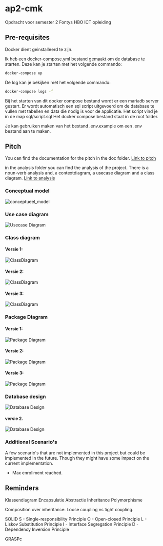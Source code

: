 # ap2-cmk
Opdracht voor semester 2 Fontys HBO ICT opleiding

## Pre-requisites

Docker dient geinstalleerd te zijn. 

Ik heb een docker-compose.yml bestand gemaakt om de database te starten.
Deze kan je starten met het volgende commando:

```bash
docker-compose up
```
De log kan je bekijken met het volgende commando:
```bash
docker-compose logs -f
```

Bij het starten van dit docker compose bestand wordt er een mariadb server gestart.
Er wordt automatisch een sql script uitgevoerd om de database te vullen met tabellen en data die nodig is voor de applicatie.
Het script vind je in de map sql/script.sql
Het docker compose bestand staat in de root folder. 

Je kan gebruiken maken van het bestand .env.example om een .env bestand aan te maken. 

## Pitch

You can find the documentation for the pitch in the doc folder.
[Link to pitch](doc/pitch.md)

in the analysis folder you can find the analysis of the project. 
There is a noun-verb analysis and, a contextdiagram, a usecase diagram and a class diagram.
[Link to analysis](doc/analysis_and_design.md)

### Conceptual model
![conceptueel_model](https://www.plantuml.com/plantuml/svg/VLAnhjim3Dpz5OAMJ7djMpiKGPe2BT2jGASkZCNOQcGga6dtzvyGWRPf1nvzlkFTKJpr38c7BbG9QmPg0ffVY2buQbRGFK7TyWByapoIgmvcXhwxeGRsEE9FQkFW3FJ6pg0fg5MQRp64_E5HeJzYlBcUX_iTQHK4CddqZ5w5YJ5n0ohr6KEaN4GDllX7Y1qex0okqVQ_O-qXv1PS_F3Pf3H62lvVpxg5BEq2VNkDa4frGSq4swgQbsdi-ziRMNDqyJyTlygdBcc-c80Z9guEs_sASbfYPb-nPm0sWy-InPzZyatBcRpSRUR7ReJCrB0CtcIvuWWlezZtdI9ANCbQYYRWZNSqbX0xDWun603wIv_C634z-zdLA6beFpzdbVSoUKYBsIIdrlGfhTs-toJIWTR2-V3cTvgWGXuUAuzvj03RtSdn2bbFbQexz8DS-Z84gRp2BFUlmxxaYOcOJcpnobpVxnABrOP6qcZdEJX6ukg4v8OkV000)

### Use case diagram
![Usecase Diagram](https://www.plantuml.com/plantuml/svg/VPBVIyCm4CVVyrSSUo_eVWz49XEcC648cy-tzjR5fib8hdrG_DzDNRT5KtnhFldasyjTvexHSbKgeMZFm0Qip0yCcRIKiZHQOCh6maDMolFtYiWggVDskRMIT1Ri5HRJ0mlH9A3E5K5lvNMpHikQVDRns8DF0L0vIj7vxINjR2MBPWzrYGNf7g23pU8sjDRMx2MfnZcYSnUf7qeBerHJEG7-ZXg4LbCcUgkMJ9B__dKOgbjZBEV-7h2ZGhvVhT4_WHl9jI5xSSUX--OJCzAm2eH9A3phkbA6zgHzsy2RBqrNgVgWsYBcKVeqFFnAb3bOqizW2QxzU29R8_FbrApxbe-aI4D9t0xsEeiR8U3q4219xjlfd1z3Y_en6iLe7AD9ZAOnciN8bmN1iplJBjZlWeCkEEo2_Y9jJs9mboIdMhx4tA-hKdq3)

### Class diagram
#### Versie 1: 
![ClassDiagram](https://www.plantuml.com/plantuml/svg/fLLVZwCs47_dKrZtKbQtgxwZQdi4k3rqBAI1L6hVV7YIjGGcPvjDLrM_UnriPsr88hMN5sT-C_xDZESFduJ4N8vz5mJ0nXuLW3cZR1-tahvI-TQy7G3z7I3rUzuMJRukikHBbIVP17tEYo8lco_PgeZBhnEKbtMpsIPDNfMJ_Dis_pFunx1_vXGOsS3t4OIi9PQZCEHnacJh9aid8SqIHMk4TLQcUVaq_K_YCicAmcXMHPLyLVyj-mQEc1CdubI5Mpt7sZXEdxApwPeFUmv2U34arRDApmQHb-jDzRJ9wdeIowgfctYZj0iIzusgT5ja9gCc_prl_ZYP_uHMM01gEom4sWqSjKFV3moD0ZZ2KdBwRPGW0lnDI8vRQIotIcs87oY9q7QaH4ixoeKiSGyHgjLjjjTmJmdfO8bt-98rmHAgtOfo-HAXL0aQXXxJphSyg6YE0oSU-d5xE36eLzZH3i95IFT8X-DZ7PvRBSAuHoO4Qp5tV-VwLsJ_sxb7b9sSXfvhJxysKOJBS5I9TSLYqbD6JqMKT62cTXzZGcev4c0o5FgCa07kpXODuFO5U2Zr6I43U35Sexb7uwGdzKpXtRxcudoxcIcSp0o2u2y9Z3YzgQEtU-Dv86C7OJyT4V9XXyw4Tv6kVXcEThR2kmZP_-zQFUcJig12_gBbntTwt-_b6MBBWG3HSdeubSvJw0JznHXYyoT2SvLvymtqmolyrtiwmPcAmdkkyrjJrYRjkUv74t-GQhL55pyARb-TSsF-OFki6hpAgBl3Pc9hRZFePXT-NN8u4NkhMUDYslJHRFERzMQm52IcdN2VG9V3ACAxomlGj2hnhplThllpLZKMZ-vypIxNw7Q0pafglu-OCebP2yx0waznk9iEVrtOrhrfKYlC-vnVfHA7WP5cy8svFYFamSu4Q5oitdIXGbC_trxhx6GOnyuQy8pjymi50J_7gK4EBT3N1Np3g-vMV-6V-dGd7nxH1_R14YrCEDs_61kxLHSsP3WoO-Alii0NVRR5HDWj-p0Uj8dN3O7nViCTYb3B0KiGF_UOuJq8z6XPlMjs22ugTIi7hcyd9EzjW-2J4iQ--nS0)
#### Versie 2:
![ClassDiagram](https://www.plantuml.com/plantuml/svg/hLLRJwmw57xdLpJpX95vEA_4616g4XcO0yn9pdaZqwfDk73QuiIO_TzteQtIWhelsmU7hhM-hz-wjBrYlA9yQ6h7mUtGW0F3DEzg35uT8FvA68HtC9--Y_8GmRHqd6yoDC4LRKdx61mvUIRyfNpfDMntICfudy3mBej3E9bkuYI9q_8ENYT1UZ-PuhGeyqDOnbawhVy-nFy9Sib-GmbkKOx_7p3Z1Q_um1Hv48PmNy9eMaGm5BHgiOTf5AUtqtSOf25C4kMvJhBmNdnhzXoVAefcYYCXDzi5CZY8Rk5Rw9vsZnGpPcW8ivr8Juk8qtsUtUQmAAPbcfL56UJ2ko2ProYB3WbK6PNnFt7vxnX-h2l6G80QqXB6QSL9roh4kMLspzxCQEoREuX__jH2xJdqgE9uwTGmtSDTXuOQkytqumFJhEDpt7JF-0SXEXNJePFV4kI3kELoqLQDO2Wu5M7IWZ0xKjAFMHgESsltET83AoYbNQHgZwjRgGyVs2u5qld-BAvuwawMYs3cdWc0wDs5ZReKjRABfNs_MQuj5_FchvvKATNsV5rG3tpCgVANG_U7A6V56MTtjI0FX3AUBghI48HglBJNrLhqg3bxk2QKF_aW4Wjfnar5QZEo5s9E7KMcbNOrzlNzgSexhjo5EWyibNcWhkoeXI8F66eyO2lnWA72R8YuWnv8ZNzTpnURw-d7VDpQjPNe2q7TlU3L66PxPcStzCg8stsRDUnS0gsfipa_cCDthjbHZZ0NUOlpg-FUKZ4VAPqHC6OJC16XRrvbelX8Ue7aXfLD3uo_zl99COR3dVDwDgNHUCdXVi8_wuv-gPO7JRV6UCoaNLERRwNqzSgcocXUvnhWBfaziCxgWGyOFskPTGxadiZ6Yo9O3-_chmtOKlBunBUNODDkPB_MWb1tQcMCzU8vpeW1sw6NRZM5qcfmQs4I8MaroXerVnmh_XvtCGQkned1mEGP8yVHzAPUyMtVkuvZPY01Ehb5i7CbDXoQ-Zi0)

#### Versie 3:
![ClassDiagram](https://www.plantuml.com/plantuml/svg/pLXHavis47xths3k2QRaeQ-UJ18Ek3iQZ5t0cMbVRgXPtsb61bU8yxYT_lSAX31QoxcSstIQ1mUjTlVxLikkbllKy8BnTaTdCr9nODjY0rQqRe2biAyRmcjsjFwSMUBV3vPNbjsEtOgVkTKzElA_ZuF2FV1kUNliVgjY1q9LFiojZ3DIFPaD6bl8OzBmzztgmx2vtfS5XtF4t-gQplxI2CTGi4guzpQSl11-D9F7MZP50a42IPnpqOIxHodQ9N2A1Hj-k41wKPSj1JDbNSUcsb9nKsi72ynKvHxcgUIOvOhLJmoQninFxThxuM5kAP5pUjHvAEb8G0bwQAZQdNN725Hb2h-tqF2C5xnj1bJFzyDL7WRz8WZzE4g6nIfCWYYvxvzzB_73UDYuZPV-v-5vdQYLWi9Poezx6B0MwpYFLd7eFomZF-n5Tr4i4FE7y3Rsai-zA4_NuPqNPw6qyNB_GT68aapi-dcqJFhrp-lern5OHQs5boppnoptKXLXb3okqkLz6cQP36ov48IwNUncmZiElJGH71uz0Vqbod-H9vTbmiiYJ799T1ciOybP8FmK-ldeCeL3mSg9mzLIn2m9t7h1lRJompIFxYBVo-Kw44UrN7YZbxw9r5Jvy89594yX3pt_8KpxvonV1s7IGszeqJIML-v8HHhE2axgQh1zPxLQHvhZ5ZLewUMXwUDYmvQuWM1Ry-PiGgynjJ0fZr8eocL5ZqW1CswC5QcSwLBi5XkP0oCOOmmAeoW316Iq7B3ybZ6e-ewkshnqYh9glv9Dzvf4kjVcq3briyazCvNkZDrsgb718RxkBi5NdIZdBQ5WjxsaF9sbQmcGbIYHGyrATPr-HFTf2hlw1NIU0_r864KL7rct_1agJZO5Fx-bNMkFWDIrgs2445x0epGeU64xO_tgdNiiNoB1XrKZD5HOWuZ1Xko59TUaJTyQvwRhG3BHT-m1njKGNEpSqGvTkkioc5r6cmI8KuXZ_3Wif-SvY4feDepikn90ErpqshdnAZBr2PLBSyKURJsL1bJtAu2k6Skv13QU-VT4bQaw1GY7osM6SpNw_6UPkhQVqYlwgQdVlvvLnsptUeAmWwWIF0jA_dW3g6cyBYxd2FUhRpNK-r3sN1_UCe1hRvCwLZWaMf1249ZYL6_LE74PtoTLpDfSfhSpDFcDhnml26qKtcImKDLkdbJqNg1SZrati74l474n1tSAxrv2TZ3qVuGeqnz81xQZN6WvLd2olPifLA2S678jHs6SQTGuS2EV3D2lzXCXvi18WUXB3wZyi7DpbprpgJTHQMvyxNFitrmBKjd7AEEXzPVifUBO4jRmvFpWTgGiAHWsQ67Kxq9PRcy9uyzpAn2BGGuxaScvjH2_eYLrUPORQABH2ioGHrPJ8LAVC9DftZuBm3LmTyzek-UCNGFPyydBFQFe8dREbDvOz_zVdgeqvQ1x9Sz_rPafmkyEO1penzO6FAtbxPGQ3_4BCB8zAdExu1nsUmxbwgk3-nFmkvRIZjgaOuh2HP_TDp_UMEyOUNhcxpvODzLD3szKeh0TTD3SOTHkzq8NVxjVLiGN-9kC98rlC37zZMiswqZs-p8usHK7QLaVga6kJAM1SYetqSVGt6gWuYUzzvsYKO_11iWBbBEPSgyVjdZ6HpERwN5BWv6eoU2JmEp-ylit)

### Package Diagram
#### Versie 1:
![Package Diagram](https://www.plantuml.com/plantuml/svg/SoWkIImgAStDuU8gI4pEJanFLL3ooSnBpmy02kUb5ZddvnNdvwGgALHprU9GufAVcvYPXq-5PrvQKM9nIL5fSabf4SmihcWiziGgwARab-VfsYb4OreHouLD4A43jvMnN0wfUIb0Nm80)

#### Versie 2: 
![Package Diagram](https://www.plantuml.com/plantuml/svg/VOwn2i8m48RtF4NetbUGWYw2W-0OCXnDJ8F9fLnoE8ZlRWMts5j_lk_kcse3QfoJKYlC3mXU3vU8eLot6JqT2zQI_A1Vwhs3d4g6Y19nnZj1RSHpOn9ltHOWxtw4-HDYzUZA4yU3Dds3LMR_xMRoAdZTg4UAOMbVfK-qSfsio7MzDtbqdDC7)

#### Versie 3:
![Package Diagram](https://www.plantuml.com/plantuml/svg/VO-n3i8W48RtFiMbEwzWckXYuc3Ys7Iu5AH4E9e3uc1yTnqwdVNMd--3Zw5KvDfIx5QS7-WTz9T0Fb-_Apa-PYevkXvUtRlRHquvOI2DEDETiLHkSssitdLRa9tTY74dP09ZyvFC0SRVXkcV8d0H93Hn2AQjsdDo1CF1BtLJnC_qGXtNouGtEB8jnGy0)

### Database design
![Database Design](https://www.plantuml.com/plantuml/png/hLJBRjDG4DtdAwwoOO7o0rsWWb0tFAW2h112WprjHbpxcfbnggZjltFj3ewJYLCba5Nkd7cSCmzVYW9hMyKPragw2VElWZmF8A7x4-vd8VzU1Yh3HQ1QmxVhTz_DTaCi-X4gpD0Qk5W16r9HMKOy24MOY2b1yTFD6s9TPQnx6O0LK7Jk3OZS9IuTm2dYZotTgqptSJQeksB2kbpYxnP5UvaxbgDw9ViXx-MsebXGa_FeGLGKj9LfKkyHkARwzdMXjCwMdjU-yIYr-c17KGgcHYdL3jDDWyyJ-f3ADgBH6Pl-4vbnpMjEjumYVRM_ZwDrd0RNRmyrblWjAb0KHxELYGd7lN5CDs-9Ty1bB-Ffx-dDyieETj4Va5sE4-Dusg4lautN7gSCTlAiFlVjTyTbzhCg-1lvicbiCJrmcWg_WYC1kwP_p3jm7WndSxKj6pBQy_HyBt9eX6wXP4MDpFgl_cDQBBOhSH7cAv3v5h9g7T0rNyAh4JY8ws1bA7vjyOU7nIBTxsv5voRv-RmNOu6qnjvnV-eMv8jZ6NvkB6By0JD_boV75QbMe2TPbvb2MyK_)
#### versie 2. 
![Database Design](https://www.plantuml.com/plantuml/svg/jLP_Rzis4FtVduBpWAq1QXGTXg4e3AEAn6JQOjcJb0BRC1YKTBQ9K9H6Kacyjjzzf1YniloZ6OOw_uYwzzxTlHCFUISL4QefsUYR0jQK0we5BOdOhUvWz-Bn0aspsJIlM2NUVfkzUVFJQttyJeTcqrVjsnbwdBxAPewzhWJG3U_O7PMqlmEge-aNJSdx35YRFyqeeQ1a8Y2lH76C2hmfLy_cPxPW9-Ha5CaO607WYgeTUaJJANgHlaGFMwhW0ircUnaFaFWbOdIpLHbhB7eaxoYlYI2b3d1GknfG9TIswWLoHgH47qP8_pob1CqQ1LSLLxuf3cMCv7U7mKJj6A2Q4SgF1Ea_W5x_q0OkDNqZgeONhPvjnKQq6I26MGm_8YKWJr32x2id-QCxz_D_6esiS-DR2M9yOPlP-uXeSO7U8ieL-dFvwryct8rxJOLi4nh0FH7vbeX-lAH5mU0CW96p_88eMAmlgNRT8Con7uQIK7Q2MXCf7xH99yAYOcrIqtIidti-N0aAl8ZXxmQaUguX_MiZDHt4geUwEe8IaDDQPrA7G5UbL4GrqaJtYahQrxsIRu08Jld6onMzfsht7yV8pqm0P2vehMZ5Jo3ClJ2XOGsfVd_GT5aL3ODXnuUDp5lSrswZbtWfgeq0AP-Rih-qwYVkghEY4tCME7H_fWvcnza21ue1A4APx9SyTBIHN_xKs60qf_sFuO68ud_wFkouiyMAErFEZcQu1TprFz-_w-Tx5DXThxPstyjHk_N7_TcuFc-m5qTXTEtvQVW-J7-tMpb9S3B7KTgUvelWzWQtZyjuyGlsKvF6QXwvd4vwYQD0Arj5tyVB50Vj8SP6H1-SpB4Rv7JUXm5UM9Ku3VsdKdwx3V_eYWsl8rEjqtEj3YgA5kagIRsuAoICLhgZwnWdINls5_Fb3TwhxFFadCgb5rnZYyUweAlGzz8dUnPXb2QVoTsATTGKU_xFE6wVa_Gsw2psWdaOsU75m8Zv8kIMrd9a5D2dQZ91jX0zwx7nIgBPs0O_VfnCgW_xMzAWf3v-6IKW1teF1y3EG8DHWkHtBM9_HtNOuV0C9w-u8jIMEOoVp045odQ6yKuNQVwl-nS0)


### Additional Scenario's
A few scenario's that are not implemented in this project but could be implemented in the future. Though they might have some impact on the current implementation.
- Max enrollment reached. 

## Reminders

Klassendiagram
Encapsulatie
Abstractie
Inheritance
Polymorphisme

Composition over inheritance. 
Loose coupling vs tight coupling.

SOLID
S - Single-responsibility Principle
O - Open-closed Principle
L - Liskov Substitution Principle
I - Interface Segregation Principle
D - Dependency Inversion Principle

GRASPc


